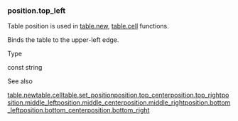 ### position.top\_left

Table position is used in [table.new](#fun_table.new), [table.cell](#fun_table.cell) functions.

Binds the table to the upper-left edge.

Type

const string

See also

[table.new](#fun_table.new)[table.cell](#fun_table.cell)[table.set\_position](#fun_table.set_position)[position.top\_center](#const_position.top_center)[position.top\_right](#const_position.top_right)[position.middle\_left](#const_position.middle_left)[position.middle\_center](#const_position.middle_center)[position.middle\_right](#const_position.middle_right)[position.bottom\_left](#const_position.bottom_left)[position.bottom\_center](#const_position.bottom_center)[position.bottom\_right](#const_position.bottom_right)
